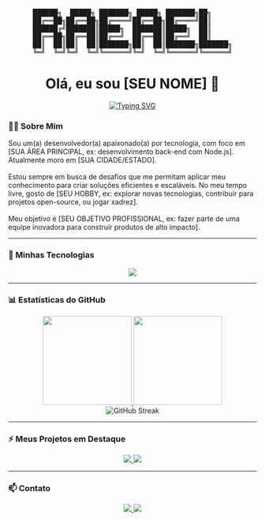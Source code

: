 <div align="center">
<pre>
██████╗  █████╗ ███████╗ █████╗ ███████╗██╗     
██╔══██╗██╔══██╗██╔════╝██╔══██╗██╔════╝██║     
██████╔╝███████║█████╗  ███████║█████╗  ██║     
██╔══██╗██╔══██║██╔══╝  ██╔══██║██╔══╝  ██║     
██║  ██║██║  ██║███████╗██║  ██║███████╗███████╗
╚═╝  ╚═╝╚═╝  ╚═╝╚══════╝╚═╝  ╚═╝╚══════╝╚══════╝
</pre>
</div>

<div align="center">
  <h1>Olá, eu sou [SEU NOME] 👋</h1>
  <a href="https://github.com/[SEU-USUÁRIO-DO-GITHUB]">
    <img src="https://readme-typing-svg.demolab.com?font=Fira+Code&weight=600&size=24&duration=3000&pause=1000&color=36BCF7&center=true&vCenter=true&width=435&lines=Desenvolvedor(a)+Full-Stack;Especialista+em+Back-end;Entusiasta+de+Cloud;Sempre+aprendendo+algo+novo" alt="Typing SVG" />
  </a>
</div>

### 👨‍💻 Sobre Mim
<p>
  Sou um(a) desenvolvedor(a) apaixonado(a) por tecnologia, com foco em [SUA ÁREA PRINCIPAL, ex: desenvolvimento back-end com Node.js]. Atualmente moro em [SUA CIDADE/ESTADO].
  <br><br>
  Estou sempre em busca de desafios que me permitam aplicar meu conhecimento para criar soluções eficientes e escaláveis. No meu tempo livre, gosto de [SEU HOBBY, ex: explorar novas tecnologias, contribuir para projetos open-source, ou jogar xadrez].
  <br><br>
  Meu objetivo é [SEU OBJETIVO PROFISSIONAL, ex: fazer parte de uma equipe inovadora para construir produtos de alto impacto].
</p>

---

### 🚀 Minhas Tecnologias
<p align="center">
  <a href="https://skillicons.dev">
    <img src="https://skillicons.dev/icons?i=js,ts,nodejs,go,python,java,react,vue,angular,svelte,nextjs,nestjs,docker,kubernetes,aws,gcp,postgres,mongodb,mysql,redis,git,github,vscode,linux&perline=8" />
  </a>
</p>

---

### 📊 Estatísticas do GitHub
<div align="center">
  <a href="https://github.com/[SEU-USUÁRIO-DO-GITHUB]">
    <img height="180em" src="https://github-readme-stats.vercel.app/api?username=[SEU-USUÁRIO-DO-GITHUB]&show_icons=true&theme=tokyonight&include_all_commits=true&count_private=true"/>
    <img height="180em" src="https://github-readme-stats.vercel.app/api/top-langs/?username=[SEU-USUÁRIO-DO-GITHUB]&layout=compact&langs_count=7&theme=tokyonight"/>
  </a>
  <br>
  <img src="https://github-readme-streak-stats.herokuapp.com/?user=[SEU-USUÁRIO-DO-GITHUB]&theme=tokyonight" alt="GitHub Streak" />
</div>

---

### ⚡ Meus Projetos em Destaque
<div align="center">
  <a href="https://github.com/[SEU-USUÁRIO-DO-GITHUB]">
    <img src="https://github-readme-stats.vercel.app/api/pin/?username=[SEU-USUÁRIO-DO-GITHUB]&repo=[NOME-DO-SEU-REPO-FIXADO]&theme=tokyonight" />
  </a>
  <a href="https://github.com/[SEU-USUÁRIO-DO-GITHUB]">
    <img src="https://github-readme-stats.vercel.app/api/pin/?username=[SEU-USUÁRIO-DO-GITHUB]&repo=[NOME-DO-SEU-OUTRO-REPO]&theme=tokyonight" />
  </a>
</div>

---

### 📫 Contato
<p align="center">
  <a href="https://linkedin.com/in/[SEU-USUÁRIO-LINKEDIN]" target="_blank">
    <img src="https://img.shields.io/badge/-LinkedIn-0A66C2?style=for-the-badge&logo=linkedin&logoColor=white" target="_blank">
  </a>
  <a href="mailto:[SEU-EMAIL@exemplo.com]" target="_blank">
    <img src="https://img.shields.io/badge/Email-D14836?style=for-the-badge&logo=gmail&logoColor=white" target="_blank">
  </a>
  </p>
